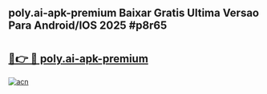 ## poly.ai-apk-premium Baixar Gratis Ultima Versao Para Android/IOS 2025 #p8r65

# <h2><a href="https://ainizakaria.my?title=poly.ai-apk-premium&ref=20M">🔗👉 🔴 poly.ai-apk-premium</a></h2>

[![acn](https://github.com/user-attachments/assets/0f9c940e-d8b0-45ae-aac7-cd30a18b3e1c)](https://ainizakaria.my?title=poly.ai-apk-premium&ref=20M)

